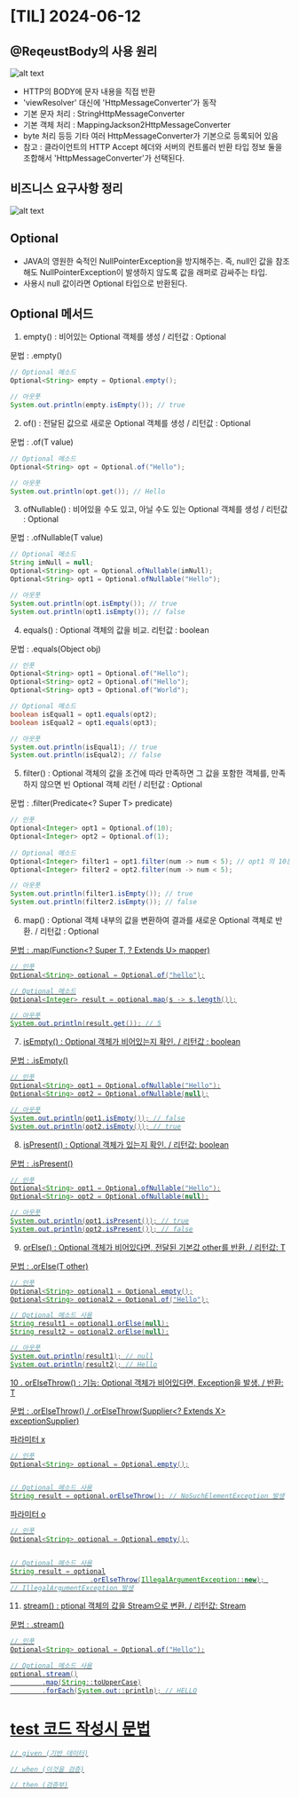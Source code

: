 # [TIL] 2024-06-12

## @ReqeustBody의 사용 원리
![alt text](image.png)
- HTTP의 BODY에 문자 내용을 직접 반환
- 'viewResolver' 대신에 'HttpMessageConverter'가 동작
- 기본 문자 처리 : StringHttpMessageConverter
- 기본 객체 처리 : MappingJackson2HttpMessageConverter
- byte 처리 등등 기타 여러 HttpMessageConverter가 기본으로 등록되어 있음
- 참고 : 클라이언트의 HTTP Accept 헤더와 서버의 컨트롤러 반환 타입 정보 둘을 조합해서 'HttpMessageConverter'가 선택된다.

## 비즈니스 요구사항 정리
![alt text](image-1.png)

## Optional
- JAVA의 영원한 숙적인 NullPointerException을 방지해주는. 즉, null인 값을 참조해도 NullPointerException이 발생하지 않도록 값을 래퍼로 감싸주는 타입.
- 사용시 null 값이라면 Optional 타입으로 반환된다.

## Optional 메서드
1. empty() : 비어있는 Optional 객체를 생성 / 리턴값 : Optional<T>

문법 : .empty()

```java
// Optional 메소드
Optional<String> empty = Optional.empty();

// 아웃풋
System.out.println(empty.isEmpty()); // true
```

2. of() : 전달된 값으로 새로운 Optional 객체를 생성 / 리턴값 : Optional<T>

문법 : .of(T value)

```java
// Optional 메소드
Optional<String> opt = Optional.of("Hello");

// 아웃풋
System.out.println(opt.get()); // Hello
```

3. ofNullable() : 비어있을 수도 있고, 아닐 수도 있는 Optional 객체를 생성 / 리턴값 : Optional<T>

문법 : .ofNullable(T value)

```java
// Optional 메소드
String imNull = null;
Optional<String> opt = Optional.ofNullable(imNull);
Optional<String> opt1 = Optional.ofNullable("Hello");

// 아웃풋
System.out.println(opt.isEmpty()); // true
System.out.println(opt1.isEmpty()); // false
```

4. equals() : Optional 객체의 값을 비교. 리턴값 : boolean

문법 : .equals(Object obj)

```java
// 인풋
Optional<String> opt1 = Optional.of("Hello");
Optional<String> opt2 = Optional.of("Hello");
Optional<String> opt3 = Optional.of("World");

// Optional 메소드
boolean isEqual1 = opt1.equals(opt2);
boolean isEqual2 = opt1.equals(opt3);

// 아웃풋
System.out.println(isEqual1); // true
System.out.println(isEqual2); // false
```

5. filter() : Optional 객체의 값을 조건에 따라 만족하면 그 값을 포함한 객체를, 만족하지 않으면 빈 Optional 객체 리턴 / 리턴값 : Optional

문법 : .filter(Predicate<? Super T> predicate)

```java
// 인풋
Optional<Integer> opt1 = Optional.of(10);
Optional<Integer> opt2 = Optional.of(1);
        
// Optional 메소드
Optional<Integer> filter1 = opt1.filter(num -> num < 5); // opt1 의 10은 num < 5를 만족하지 못하므로 빈 Optional 객체를 리턴한다.
Optional<Integer> filter2 = opt2.filter(num -> num < 5);

// 아웃풋
System.out.println(filter1.isEmpty()); // true
System.out.println(filter2.isEmpty()); // false
```

6. map() :  Optional 객체 내부의 값을 변환하여 결과를 새로운 Optional 객체로 반환. / 리턴값 : Optional<U>

문법 : .map(Function<? Super T, ? Extends U> mapper)

```java
// 인풋
Optional<String> optional = Optional.of("hello");

// Optional 메소드
Optional<Integer> result = optional.map(s -> s.length());

// 아웃풋
System.out.println(result.get()); // 5
```

7. isEmpty() : Optional 객체가 비어있는지 확인.  / 리턴값 : boolean

문법 : .isEmpty()

```java
// 인풋
Optional<String> opt1 = Optional.ofNullable("Hello");
Optional<String> opt2 = Optional.ofNullable(null);

// 아웃풋
System.out.println(opt1.isEmpty()); // false
System.out.println(opt2.isEmpty()); // true
```

8. isPresent() : Optional 객체가 있는지 확인. / 리턴값: boolean

문법 : .isPresent()

```java
// 인풋
Optional<String> opt1 = Optional.ofNullable("Hello");
Optional<String> opt2 = Optional.ofNullable(null);

// 아웃풋
System.out.println(opt1.isPresent()); // true
System.out.println(opt2.isPresent()); // false
```

9. orElse() : Optional 객체가 비어있다면, 전달된 기본값 other를 반환. / 리턴값: T

문법 : .orElse(T other)

```java
// 인풋
Optional<String> optional1 = Optional.empty();
Optional<String> optional2 = Optional.of("Hello");

// Optional 메소드 사용
String result1 = optional1.orElse(null);
String result2 = optional2.orElse(null);

// 아웃풋
System.out.println(result1); // null
System.out.println(result2); // Hello
```

10 . orElseThrow() : 기능: Optional 객체가 비어있다면, Exception을 발생. / 반환: T

문법 : .orElseThrow() / .orElseThrow(Supplier<? Extends X> exceptionSupplier)

파라미터 x
```java
// 인풋
Optional<String> optional = Optional.empty();


// Optional 메소드 사용
String result = optional.orElseThrow(); // NoSuchElementException 발생
```

파라미터 o 
```java
// 인풋
Optional<String> optional = Optional.empty();


// Optional 메소드 사용
String result = optional
					.orElseThrow(IllegalArgumentException::new); 
// IllegalArgumentException 발생
```

11. stream() : ptional 객체의 값을 Stream으로 변환. / 리턴값: Stream<T>

문법 : .stream()

```java
// 인풋
Optional<String> optional = Optional.of("Hello");

// Optional 메소드 사용
optional.stream()
        .map(String::toUpperCase)
        .forEach(System.out::println); // HELLO
```

# test 코드 작성시 문법
```java
// given (기반 데이터)

// when (이것을 검증)

// then (검증부)
```
